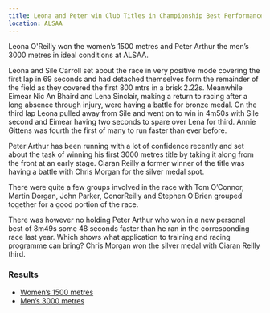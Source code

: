 ```yaml
---
title: Leona and Peter win Club Titles in Championship Best Performances
location: ALSAA
---
```

Leona O'Reilly won the women’s 1500 metres and Peter Arthur the men’s 3000 metres in ideal conditions at ALSAA.

Leona and Sile Carroll set about the race in very positive mode covering the first lap in 69 seconds and had detached themselves form the remainder of the field as they covered the first 800 mtrs in a brisk 2.22s. Meanwhile Eimear Nic An Bhaird and Lena Sinclair, making a return to racing after a long absence through injury, were having a battle for bronze medal. 
On the third lap Leona pulled away from Sile and went on to win in 4m50s with Sile second and Eimear having two seconds to spare over Lena for third. Annie Gittens was fourth the first of many to run faster than ever before.

Peter Arthur has been running with a lot of confidence recently and set about the task of winning his first 3000 metres title by taking it along from the front at an early stage. Ciaran Reilly a former winner of the title was having a battle with Chris Morgan for the silver medal spot.

There were quite a few groups involved in the race with Tom O’Connor, Martin Dorgan, John Parker, ConorReilly and Stephen O’Brien grouped together for a good portion of the race.

There was however no holding Peter Arthur who won in a new personal best of 8m49s some 48 seconds faster than he ran in the corresponding race last year.  Which shows what application to training and racing programme can bring? Chris Morgan won the silver medal with Ciaran Reilly third.

### Results

- [Women’s 1500 metres](/races/2015-07-09-lvac-1500m-women.html)
- [Men’s 3000 metres](/races/2015-07-09-lvac-3000m-men.html)
